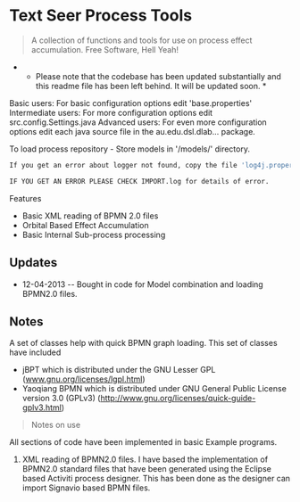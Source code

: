 Text Seer Process Tools
=======================

>A collection of functions and tools for use on process effect accumulation. Free Software, Hell Yeah!

* * Please note that the codebase has been updated substantially and this readme file has been left behind. It will be updated soon. *

Basic users: 
	For basic configuration options edit 'base.properties'
Intermediate users:
	For more configuration options edit src.config.Settings.java
Advanced users:
	For even more configuration options edit each java source file in the au.edu.dsl.dlab... package. 

To load process repository - Store models in '/models/' directory. 


```sh
If you get an error about logger not found, copy the file 'log4j.properties' to your bin directory.

IF YOU GET AN ERROR PLEASE CHECK IMPORT.log for details of error.
```




Features
 * Basic XML reading of BPMN 2.0 files 
 * Orbital Based Effect Accumulation 
 * Basic Internal Sub-process processing


Updates
-------
 - 12-04-2013 -- Bought in code for Model combination and loading BPMN2.0 files. 


Notes
-----

A set of classes help with quick BPMN graph loading. This set of classes have included 
 * jBPT which is distributed under the GNU Lesser GPL (www.gnu.org/licenses/lgpl.html)
 * Yaoqiang BPMN which is distributed under GNU General Public License version 3.0 (GPLv3) (http://www.gnu.org/licenses/quick-guide-gplv3.html)


> Notes on use

All sections of code have been implemented in basic Example programs. 

1) XML reading of BPMN2.0 files. 
I have based the implementation of BPMN2.0 standard files that have been generated using the Eclipse based Activiti process designer. 
This has been done as the designer can import Signavio based BPMN files. 




